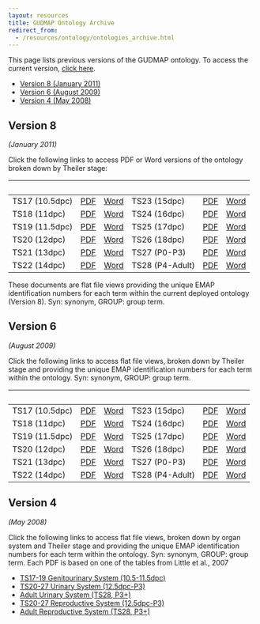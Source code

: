 ```yaml
---
layout: resources
title: GUDMAP Ontology Archive
redirect_from:
  - /resources/ontology/ontologies_archive.html
---
```


This page lists previous versions of the GUDMAP ontology. To access the current version, [click here](/resources/ontology/).

* [Version 8 (January 2011)](#version-8)
* [Version 6 (August 2009)](#version-6)
* [Version 4 (May 2008)](#version-4)

## Version 8
*(January 2011)*

Click the following links to access PDF or Word versions of the ontology broken down by Theiler stage:

<table class="table">
  <thead>
    <tr>
      <th>&nbsp;</th>
      <th>&nbsp;</th>
      <th>&nbsp;</th>
      <th>&nbsp;</th>
      <th>&nbsp;</th>
      <th>&nbsp;</th>
    </tr>
  </thead>
  <tbody>
    <tr>
      <td>TS17 (10.5dpc)</td>
      <td><a href="/gudmaps/Docs/Ontologies/TS17_Database_Version_8GroupsTrailing.pdf">PDF</a></td>
      <td><a href="/gudmaps/Docs/Ontologies/TS17_Database_Version_8GroupsTrailing.doc">Word</a></td>
      <td>TS23 (15dpc)</td>
      <td><a href="/gudmaps/Docs/Ontologies/TS23_Database_Version_8GroupsTrailing.pdf">PDF</a></td>
      <td><a href="/gudmaps/Docs/Ontologies/TS23_Database_Version_8GroupsTrailing.doc">Word</a></td>
    </tr>
    <tr>
      <td>TS18 (11dpc)</td>
      <td><a href="/gudmaps/Docs/Ontologies/TS18_Database_Version_8GroupsTrailing.pdf">PDF</a></td>
      <td><a href="/gudmaps/Docs/Ontologies/TS18_Database_Version_8GroupsTrailing.doc">Word</a></td>
      <td>TS24 (16dpc)</td>
      <td><a href="/gudmaps/Docs/Ontologies/TS24_Database_Version_8GroupsTrailing.pdf">PDF</a></td>
      <td><a href="/gudmaps/Docs/Ontologies/TS24_Database_Version_8GroupsTrailing.doc">Word</a></td>
    </tr>
    <tr>
      <td>TS19 (11.5dpc)</td>
      <td><a href="/gudmaps/Docs/Ontologies/TS19_Database_Version8GroupsTrailing.pdf">PDF</a></td>
      <td><a href="/gudmaps/Docs/Ontologies/TS19_Database_Version8GroupsTrailing.doc">Word</a></td>
      <td>TS25 (17dpc)</td>
      <td><a href="/gudmaps/Docs/Ontologies/TS25_Database_Version_8GroupsTrailing.pdf">PDF</a></td>
      <td><a href="/gudmaps/Docs/Ontologies/TS25_Database_Version_8GroupsTrailing.doc">Word</a></td>
    </tr>
    <tr>
      <td>TS20 (12dpc)</td>
      <td><a href="/gudmaps/Docs/Ontologies/TS20_Database_Version_8GroupsTrailing.pdf">PDF</a></td>
      <td><a href="/gudmaps/Docs/Ontologies/TS20_Database_Version_8GroupsTrailing.doc">Word</a></td>
      <td>TS26 (18dpc)</td>
      <td><a href="/gudmaps/Docs/Ontologies/TS26_Database_Version_8GroupsTrailing.pdf">PDF</a></td>
      <td><a href="/gudmaps/Docs/Ontologies/TS26_Database_Version_8GroupsTrailing.doc">Word</a></td>
    </tr>
    <tr>
      <td>TS21 (13dpc)</td>
      <td><a href="/gudmaps/Docs/Ontologies/TS21_Database_Version_8GroupsTrailing.pdf">PDF</a></td>
      <td><a href="/gudmaps/Docs/Ontologies/TS21_Database_Version_8GroupsTrailing.doc">Word</a></td>
      <td>TS27 (P0-P3)</td>
      <td><a href="/gudmaps/Docs/Ontologies/TS27_Database_Version_8GroupsTrailing.pdf">PDF</a></td>
      <td><a href="/gudmaps/Docs/Ontologies/TS27_Database_Version_8GroupsTrailing.doc">Word</a></td>
    </tr>
    <tr>
      <td>TS22 (14dpc)</td>
      <td><a href="/gudmaps/Docs/Ontologies/TS22_Database_Version8GroupsTrailing.pdf">PDF</a></td>
      <td><a href="/gudmaps/Docs/Ontologies/TS22_Database_Version8GroupsTrailing.doc">Word</a></td>
      <td>TS28 (P4-Adult)</td>
      <td><a href="/gudmaps/Docs/Ontologies/TS28_Database_Version_8GroupsTrailing.pdf">PDF</a></td>
      <td><a href="/gudmaps/Docs/Ontologies/TS28_Database_Version_8GroupsTrailing.doc">Word</a></td>
    </tr>
  </tbody>
</table>

These documents are flat file views providing the unique EMAP identification numbers for each term within the current deployed ontology (Version 8). Syn: synonym, GROUP: group term.

## Version 6
*(August 2009)*

Click the following links to access flat file views, broken down by Theiler stage and providing the unique EMAP identification numbers for each term within the ontology. Syn: synonym, GROUP: group term.

<table class="table">
  <thead>
    <tr>
      <th>&nbsp;</th>
      <th>&nbsp;</th>
      <th>&nbsp;</th>
      <th>&nbsp;</th>
      <th>&nbsp;</th>
      <th>&nbsp;</th>
    </tr>
  </thead>
  <tbody>
    <tr>
      <td>TS17 (10.5dpc)</td>
      <td><a href="/gudmaps/Docs/Ontologies/TS17_Database_Version_6.pdf">PDF</a></td>
      <td><a href="/gudmaps/Docs/Ontologies/TS17_Database_Version_6.doc">Word</a></td>
      <td>TS23 (15dpc)</td>
      <td><a href="/gudmaps/Docs/Ontologies/TS23_Database_Version_6.pdf">PDF</a></td>
      <td><a href="/gudmaps/Docs/Ontologies/TS23_Database_Version_6.doc">Word</a></td>
    </tr>
    <tr>
      <td>TS18 (11dpc)</td>
      <td><a href="/gudmaps/Docs/Ontologies/TS18_Database_Version_6.pdf">PDF</a></td>
      <td><a href="/gudmaps/Docs/Ontologies/TS18_Database_Version_6.doc">Word</a></td>
      <td>TS24 (16dpc)</td>
      <td><a href="/gudmaps/Docs/Ontologies/TS24_Database_Version_6.pdf">PDF</a></td>
      <td><a href="/gudmaps/Docs/Ontologies/TS24_Database_Version_6.doc">Word</a></td>
    </tr>
    <tr>
      <td>TS19 (11.5dpc)</td>
      <td><a href="/gudmaps/Docs/Ontologies/TS19_Database_Version_6.pdf">PDF</a></td>
      <td><a href="/gudmaps/Docs/Ontologies/TS19_Database_Version_6.doc">Word</a></td>
      <td>TS25 (17dpc)</td>
      <td><a href="/gudmaps/Docs/Ontologies/TS25_Database_Version_6.pdf">PDF</a></td>
      <td><a href="/gudmaps/Docs/Ontologies/TS25_Database_Version_6.doc">Word</a></td>
    </tr>
    <tr>
      <td>TS20 (12dpc)</td>
      <td><a href="/gudmaps/Docs/Ontologies/TS20_Database_Version_6.pdf">PDF</a></td>
      <td><a href="/gudmaps/Docs/Ontologies/TS20_Database_Version_6.doc">Word</a></td>
      <td>TS26 (18dpc)</td>
      <td><a href="/gudmaps/Docs/Ontologies/TS26_Database_Version_6.pdf">PDF</a></td>
      <td><a href="/gudmaps/Docs/Ontologies/TS26_Database_Version_6.doc">Word</a></td>
    </tr>
    <tr>
      <td>TS21 (13dpc)</td>
      <td><a href="/gudmaps/Docs/Ontologies/TS21_Database_Version_6.pdf">PDF</a></td>
      <td><a href="/gudmaps/Docs/Ontologies/TS21_Database_Version_6.doc">Word</a></td>
      <td>TS27 (P0-P3)</td>
      <td><a href="/gudmaps/Docs/Ontologies/TS27_Database_Version_6.pdf">PDF</a></td>
      <td><a href="/gudmaps/Docs/Ontologies/TS27_Database_Version_6.doc">Word</a></td>
    </tr>
    <tr>
      <td>TS22 (14dpc)</td>
      <td><a href="/gudmaps/Docs/Ontologies/TS22_Database_Version_6.pdf">PDF</a></td>
      <td><a href="/gudmaps/Docs/Ontologies/TS22_Database_Version_6.doc">Word</a></td>
      <td>TS28 (P4-Adult)</td>
      <td><a href="/gudmaps/Docs/Ontologies/TS28_Database_Version_6.pdf">PDF</a></td>
      <td><a href="/gudmaps/Docs/Ontologies/TS28_Database_Version_6.doc">Word</a></td>
    </tr>
  </tbody>
</table>

## Version 4
*(May 2008)*

Click the following links to access flat file views, broken down by organ system and Theiler stage and providing the unique EMAP identification numbers for each term within the ontology. Syn: synonym, GROUP: group term. Each PDF is based on one of the tables from Little et al., 2007

* [TS17-19 Genitourinary System (10.5-11.5dpc)](/gudmap/Docs/Ontologies/TS17_19_Genitourinary_system.pdf)
* [TS20-27 Urinary System (12.5dpc-P3)](/gudmap/Docs/Ontologies/TS20_27_Urinary_System_12_5dpc_P3.pdf)
* [Adult Urinary System (TS28, P3+)](/gudmap/Docs/Ontologies/Adult_Urinary_System_TS28_P3.pdf)
* [TS20-27 Reproductive System (12.5dpc-P3)](/gudmap/Docs/Ontologies/TS20_27_Reproductive_System_12_5dpc_P3.pdf)
* [Adult Reproductive System (TS28, P3+)](/gudmap/Docs/Ontologies/Adult_Reproductive_System_TS28_P.pdf)
